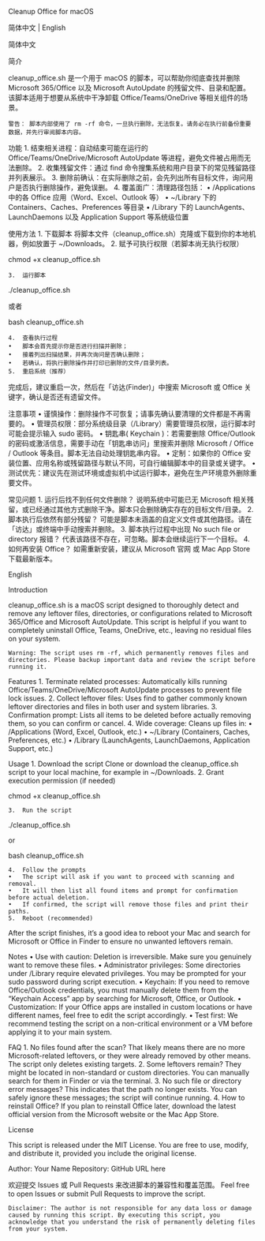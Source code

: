 Cleanup Office for macOS

简体中文 | English

简体中文

简介

cleanup_office.sh 是一个用于 macOS 的脚本，可以帮助你彻底查找并删除 Microsoft 365/Office 以及 Microsoft AutoUpdate 的残留文件、目录和配置。
该脚本适用于想要从系统中干净卸载 Office/Teams/OneDrive 等相关组件的场景。

	警告： 脚本内部使用了 rm -rf 命令，一旦执行删除，无法恢复。请务必在执行前备份重要数据，并先行审阅脚本内容。

功能
	1.	结束相关进程：自动结束可能在运行的 Office/Teams/OneDrive/Microsoft AutoUpdate 等进程，避免文件被占用而无法删除。
	2.	收集残留文件：通过 find 命令搜集系统和用户目录下的常见残留路径并列表展示。
	3.	删除前确认：在实际删除之前，会先列出所有目标文件，询问用户是否执行删除操作，避免误删。
	4.	覆盖面广：清理路径包括：
	•	/Applications 中的各 Office 应用（Word、Excel、Outlook 等）
	•	~/Library 下的 Containers、Caches、Preferences 等目录
	•	/Library 下的 LaunchAgents、LaunchDaemons 以及 Application Support 等系统级位置

使用方法
	1.	下载脚本
将脚本文件（cleanup_office.sh）克隆或下载到你的本地机器，例如放置于 ~/Downloads。
	2.	赋予可执行权限（若脚本尚无执行权限）

chmod +x cleanup_office.sh


	3.	运行脚本

./cleanup_office.sh

或者

bash cleanup_office.sh


	4.	查看执行过程
	•	脚本会首先提示你是否进行扫描并删除；
	•	接着列出扫描结果，并再次询问是否确认删除；
	•	若确认，将执行删除操作并打印已删除的文件/目录列表。
	5.	重启系统（推荐）
完成后，建议重启一次，然后在「访达(Finder)」中搜索 Microsoft 或 Office 关键字，确认是否还有遗留文件。

注意事项
	•	谨慎操作：删除操作不可恢复；请事先确认要清理的文件都是不再需要的。
	•	管理员权限：部分系统级目录（/Library）需要管理员权限，运行脚本时可能会提示输入 sudo 密码。
	•	钥匙串( Keychain )：若需要删除 Office/Outlook 的密码或激活信息，需要手动在「钥匙串访问」里搜索并删除 Microsoft / Office / Outlook 等条目。脚本无法自动处理钥匙串内容。
	•	定制：如果你的 Office 安装位置、应用名称或残留路径与默认不同，可自行编辑脚本中的目录或关键字。
	•	测试优先：建议先在测试环境或虚拟机中试运行脚本，避免在生产环境意外删除重要文件。

常见问题
	1.	运行后找不到任何文件删除？
说明系统中可能已无 Microsoft 相关残留，或已经通过其他方式删除干净。脚本只会删除确实存在的目标文件/目录。
	2.	脚本执行后依然有部分残留？
可能是脚本未涵盖的自定义文件或其他路径。请在「访达」或终端中手动搜索并删除。
	3.	脚本执行过程中出现 No such file or directory 报错？
代表该路径不存在，可忽略。脚本会继续运行下一个目标。
	4.	如何再安装 Office？
如需重新安装，建议从 Microsoft 官网 或 Mac App Store 下载最新版本。

English

Introduction

cleanup_office.sh is a macOS script designed to thoroughly detect and remove any leftover files, directories, or configurations related to Microsoft 365/Office and Microsoft AutoUpdate.
This script is helpful if you want to completely uninstall Office, Teams, OneDrive, etc., leaving no residual files on your system.

	Warning: The script uses rm -rf, which permanently removes files and directories. Please backup important data and review the script before running it.

Features
	1.	Terminate related processes: Automatically kills running Office/Teams/OneDrive/Microsoft AutoUpdate processes to prevent file lock issues.
	2.	Collect leftover files: Uses find to gather commonly known leftover directories and files in both user and system libraries.
	3.	Confirmation prompt: Lists all items to be deleted before actually removing them, so you can confirm or cancel.
	4.	Wide coverage: Cleans up files in:
	•	/Applications (Word, Excel, Outlook, etc.)
	•	~/Library (Containers, Caches, Preferences, etc.)
	•	/Library (LaunchAgents, LaunchDaemons, Application Support, etc.)

Usage
	1.	Download the script
Clone or download the cleanup_office.sh script to your local machine, for example in ~/Downloads.
	2.	Grant execution permission (if needed)

chmod +x cleanup_office.sh


	3.	Run the script

./cleanup_office.sh

or

bash cleanup_office.sh


	4.	Follow the prompts
	•	The script will ask if you want to proceed with scanning and removal.
	•	It will then list all found items and prompt for confirmation before actual deletion.
	•	If confirmed, the script will remove those files and print their paths.
	5.	Reboot (recommended)
After the script finishes, it’s a good idea to reboot your Mac and search for Microsoft or Office in Finder to ensure no unwanted leftovers remain.

Notes
	•	Use with caution: Deletion is irreversible. Make sure you genuinely want to remove these files.
	•	Administrator privileges: Some directories under /Library require elevated privileges. You may be prompted for your sudo password during script execution.
	•	Keychain: If you need to remove Office/Outlook credentials, you must manually delete them from the “Keychain Access” app by searching for Microsoft, Office, or Outlook.
	•	Customization: If your Office apps are installed in custom locations or have different names, feel free to edit the script accordingly.
	•	Test first: We recommend testing the script on a non-critical environment or a VM before applying it to your main system.

FAQ
	1.	No files found after the scan?
That likely means there are no more Microsoft-related leftovers, or they were already removed by other means. The script only deletes existing targets.
	2.	Some leftovers remain?
They might be located in non-standard or custom directories. You can manually search for them in Finder or via the terminal.
	3.	No such file or directory error messages?
This indicates that the path no longer exists. You can safely ignore these messages; the script will continue running.
	4.	How to reinstall Office?
If you plan to reinstall Office later, download the latest official version from the Microsoft website or the Mac App Store.

License

This script is released under the MIT License. You are free to use, modify, and distribute it, provided you include the original license.

Author: Your Name
Repository: GitHub URL here

欢迎提交 Issues 或 Pull Requests 来改进脚本的兼容性和覆盖范围。
Feel free to open Issues or submit Pull Requests to improve the script.

	Disclaimer: The author is not responsible for any data loss or damage caused by running this script. By executing this script, you acknowledge that you understand the risk of permanently deleting files from your system.
